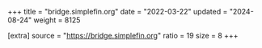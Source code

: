+++
title = "bridge.simplefin.org"
date = "2022-03-22"
updated = "2024-08-24"
weight = 8125

[extra]
source = "https://bridge.simplefin.org"
ratio = 19
size = 8
+++
